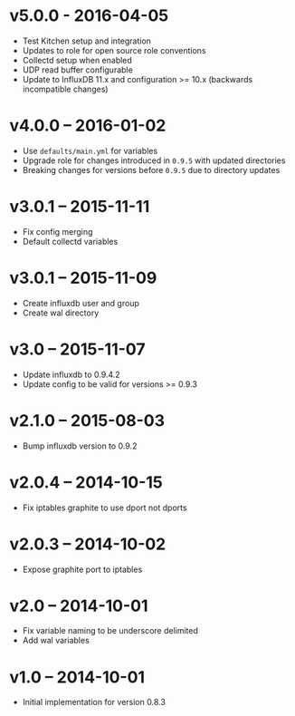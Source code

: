 # v5.0.0 - 2016-04-05

* Test Kitchen setup and integration
* Updates to role for open source role conventions
* Collectd setup when enabled
* UDP read buffer configurable
* Update to InfluxDB 11.x and configuration >= 10.x (backwards incompatible changes)

# v4.0.0 – 2016-01-02

* Use `defaults/main.yml` for variables
* Upgrade role for changes introduced in `0.9.5` with updated directories
* Breaking changes for versions before `0.9.5` due to directory updates

# v3.0.1 – 2015-11-11

* Fix config merging
* Default collectd variables

# v3.0.1 – 2015-11-09

* Create influxdb user and group
* Create wal directory

# v3.0 – 2015-11-07

* Update influxdb to 0.9.4.2
* Update config to be valid for versions >= 0.9.3

# v2.1.0 – 2015-08-03

* Bump influxdb version to 0.9.2

# v2.0.4 – 2014-10-15

* Fix iptables graphite to use dport not dports

# v2.0.3 – 2014-10-02

* Expose graphite port to iptables

# v2.0 – 2014-10-01

* Fix variable naming to be underscore delimited
* Add wal variables

# v1.0 – 2014-10-01

* Initial implementation for version 0.8.3
